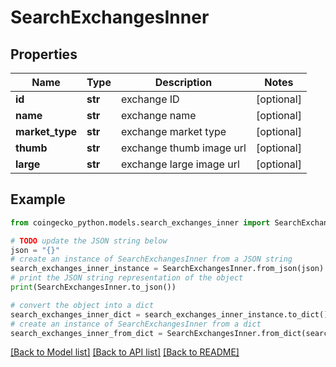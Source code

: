 # SearchExchangesInner


## Properties

Name | Type | Description | Notes
------------ | ------------- | ------------- | -------------
**id** | **str** | exchange ID | [optional] 
**name** | **str** | exchange name | [optional] 
**market_type** | **str** | exchange market type | [optional] 
**thumb** | **str** | exchange thumb image url | [optional] 
**large** | **str** | exchange large image url | [optional] 

## Example

```python
from coingecko_python.models.search_exchanges_inner import SearchExchangesInner

# TODO update the JSON string below
json = "{}"
# create an instance of SearchExchangesInner from a JSON string
search_exchanges_inner_instance = SearchExchangesInner.from_json(json)
# print the JSON string representation of the object
print(SearchExchangesInner.to_json())

# convert the object into a dict
search_exchanges_inner_dict = search_exchanges_inner_instance.to_dict()
# create an instance of SearchExchangesInner from a dict
search_exchanges_inner_from_dict = SearchExchangesInner.from_dict(search_exchanges_inner_dict)
```
[[Back to Model list]](../README.md#documentation-for-models) [[Back to API list]](../README.md#documentation-for-api-endpoints) [[Back to README]](../README.md)


